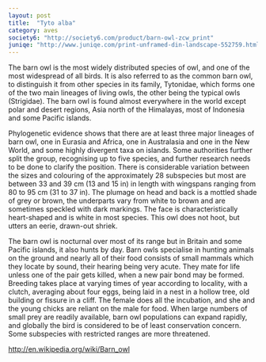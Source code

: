 ```yaml
---
layout: post
title:  "Tyto alba"
category: aves
society6: "http://society6.com/product/barn-owl-zcw_print"
juniqe: "http://www.juniqe.com/print-unframed-din-landscape-552759.html"
---
```


The barn owl is the most widely distributed species of owl, and one of the most widespread of all birds. It is also referred to as the common barn owl, to distinguish it from other species in its family, Tytonidae, which forms one of the two main lineages of living owls, the other being the typical owls (Strigidae). The barn owl is found almost everywhere in the world except polar and desert regions, Asia north of the Himalayas, most of Indonesia and some Pacific islands.

Phylogenetic evidence shows that there are at least three major lineages of barn owl, one in Eurasia and Africa, one in Australasia and one in the New World, and some highly divergent taxa on islands. Some authorities further split the group, recognising up to five species, and further research needs to be done to clarify the position. There is considerable variation between the sizes and colouring of the approximately 28 subspecies but most are between 33 and 39 cm (13 and 15 in) in length with wingspans ranging from 80 to 95 cm (31 to 37 in). The plumage on head and back is a mottled shade of grey or brown, the underparts vary from white to brown and are sometimes speckled with dark markings. The face is characteristically heart-shaped and is white in most species. This owl does not hoot, but utters an eerie, drawn-out shriek.

The barn owl is nocturnal over most of its range but in Britain and some Pacific islands, it also hunts by day. Barn owls specialise in hunting animals on the ground and nearly all of their food consists of small mammals which they locate by sound, their hearing being very acute. They mate for life unless one of the pair gets killed, when a new pair bond may be formed. Breeding takes place at varying times of year according to locality, with a clutch, averaging about four eggs, being laid in a nest in a hollow tree, old building or fissure in a cliff. The female does all the incubation, and she and the young chicks are reliant on the male for food. When large numbers of small prey are readily available, barn owl populations can expand rapidly, and globally the bird is considered to be of least conservation concern. Some subspecies with restricted ranges are more threatened.

<http://en.wikipedia.org/wiki/Barn_owl>
